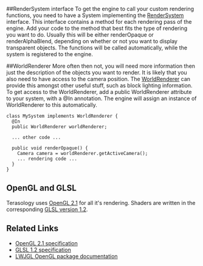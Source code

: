 ##RenderSystem interface
To get the engine to call your custom rendering functions, you need to have a System implementing the [RenderSystem](http://jenkins.terasology.org/job/Terasology/javadoc/index.html?org/terasology/entitySystem/systems/RenderSystem.html) interface. This interface contains a method for each rendering pass of the engine. Add your code to the method that best fits the type of rendering you want to do.
Usually this will be either renderOpaque or renderAlphaBlend, depending on whether or not you want to display transparent objects. The functions will be called automatically, while the system is registered to the engine.

##WorldRenderer
More often then not, you will need more information then just the description of the objects you want to render. It is likely that you also need to have access to the camera position. The [WorldRenderer](http://jenkins.terasology.org/job/Terasology/javadoc/index.html?org/terasology/rendering/world/WorldRenderer.html) can provide this amongst other useful stuff, such as block lighting information. To get access to the WorldRenderer, add a public WorldRenderer attribute to your system, with a @In annotation. The engine will assign an instance of WorldRenderer to this automatically.

    class MySystem implements WorldRenderer {
      @In
      public WorldRenderer worldRenderer;
      
      ... other code ...
 
      public void renderOpaque() {
        Camera camera = worldRenderer.getActiveCamera();
        ... rendering code ...
      }
    }

## OpenGL and GLSL
Terasology uses [OpenGL 2.1](https://www.opengl.org/sdk/docs/man2/) for all it's rendering. Shaders are written in the corresponding [GLSL version 1.2](https://www.opengl.org/registry/doc/GLSLangSpec.Full.1.20.8.pdf).

## Related Links
* [OpenGL 2.1 specification](https://www.opengl.org/sdk/docs/man2/)
* [GLSL 1.2 specification](https://www.opengl.org/registry/doc/GLSLangSpec.Full.1.20.8.pdf)
* [LWJGL OpenGL package documentation](http://javadoc.lwjgl.org/index.html?org/lwjgl/opengl/package-summary.html)